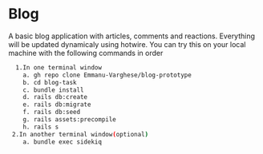 # Blog

A basic blog application with articles, comments and reactions. Everything will be updated dynamicaly using hotwire. You can try this on your local machine with the following commands in order

```bash
  1.In one terminal window
    a. gh repo clone Emmanu-Varghese/blog-prototype
    b. cd blog-task
    c. bundle install
    d. rails db:create
    e. rails db:migrate
    f. rails db:seed
    g. rails assets:precompile
    h. rails s
 2.In another terminal window(optional)
    a. bundle exec sidekiq
```
